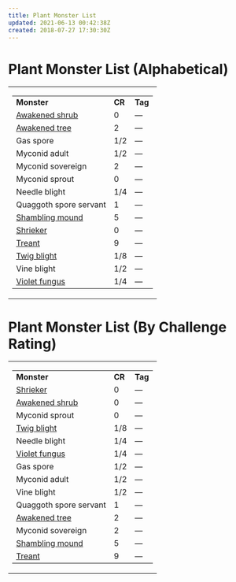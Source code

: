 ```yaml
---
title: Plant Monster List
updated: 2021-06-13 00:42:38Z
created: 2018-07-27 17:30:30Z
---
```


# **Plant Monster List (Alphabetical)**

<table><tbody><tr class="odd"><td><table><tbody><tr class="odd"><td><strong>Monster</strong></td><td><strong>CR</strong></td><td><strong>Tag</strong></td></tr><tr class="even"><td><a href="onenote:Beasts.one#Awakened Shrub&amp;section-id={DC5D9E37-6B13-41FF-8159-74CF141DCBAE}&amp;page-id={01EB1B4C-9A94-4415-B362-1208AA9C17F9}&amp;end&amp;base-path=https://d.docs.live.net/8ef41446453a2105/Documents/Adventure Academy/SRD Reference/Monster Manual">Awakened shrub</a></td><td>0</td><td>—</td></tr><tr class="odd"><td><a href="onenote:Beasts.one#Awakened Tree&amp;section-id={DC5D9E37-6B13-41FF-8159-74CF141DCBAE}&amp;page-id={617E4A63-4FC9-4827-A114-591C242AA617}&amp;end&amp;base-path=https://d.docs.live.net/8ef41446453a2105/Documents/Adventure Academy/SRD Reference/Monster Manual">Awakened tree</a></td><td>2</td><td>—</td></tr><tr class="even"><td>Gas spore</td><td>1/2</td><td>—</td></tr><tr class="odd"><td>Myconid adult</td><td>1/2</td><td>—</td></tr><tr class="even"><td>Myconid sovereign</td><td>2</td><td>—</td></tr><tr class="odd"><td>Myconid sprout</td><td>0</td><td>—</td></tr><tr class="even"><td>Needle blight</td><td>1/4</td><td>—</td></tr><tr class="odd"><td>Quaggoth spore servant</td><td>1</td><td>—</td></tr><tr class="even"><td><a href="onenote:N-Z.one#Shambling Mound&amp;section-id={4708E634-CDC9-45E3-91B3-22EC67217BDC}&amp;page-id={DD1D64AC-9639-4C21-AB33-99A24871DD3D}&amp;end&amp;base-path=https://d.docs.live.net/8ef41446453a2105/Documents/Adventure Academy/SRD Reference/Monster Manual">Shambling mound</a></td><td>5</td><td>—</td></tr><tr class="odd"><td><a href="onenote:E-M.one#Shrieker&amp;section-id={63DAD164-E485-4FE2-939F-9A5E2BCFD6F1}&amp;page-id={B83C8918-9EBC-4C4A-8165-5B5D4FE36757}&amp;end&amp;base-path=https://d.docs.live.net/8ef41446453a2105/Documents/Adventure Academy/SRD Reference/Monster Manual">Shrieker</a></td><td>0</td><td>—</td></tr><tr class="even"><td><a href="onenote:N-Z.one#Treant&amp;section-id={4708E634-CDC9-45E3-91B3-22EC67217BDC}&amp;page-id={E3BE500F-7C27-49A7-9126-3B90C06B089A}&amp;end&amp;base-path=https://d.docs.live.net/8ef41446453a2105/Documents/Adventure Academy/SRD Reference/Monster Manual">Treant</a></td><td>9</td><td>—</td></tr><tr class="odd"><td><a href="onenote:A-D.one#Twig Blight&amp;section-id={F472D24E-A997-4793-BF1A-3183E4CB6DF7}&amp;page-id={650DB651-47CF-4D01-8795-89CA3B0500D7}&amp;end&amp;base-path=https://d.docs.live.net/8ef41446453a2105/Documents/Adventure Academy/SRD Reference/Monster Manual">Twig blight</a></td><td>1/8</td><td>—</td></tr><tr class="even"><td>Vine blight</td><td>1/2</td><td>—</td></tr><tr class="odd"><td><a href="onenote:E-M.one#Violet Fungus&amp;section-id={63DAD164-E485-4FE2-939F-9A5E2BCFD6F1}&amp;page-id={0619E7EE-74CE-48BC-B121-39979BC88918}&amp;end&amp;base-path=https://d.docs.live.net/8ef41446453a2105/Documents/Adventure Academy/SRD Reference/Monster Manual">Violet fungus</a></td><td>1/4</td><td>—</td></tr></tbody></table></td></tr></tbody></table>

# **Plant Monster List (By Challenge Rating)**

<table><tbody><tr class="odd"><td><table><tbody><tr class="odd"><td><strong>Monster</strong></td><td><strong>CR</strong></td><td><strong>Tag</strong></td></tr><tr class="even"><td><a href="onenote:E-M.one#Shrieker&amp;section-id={63DAD164-E485-4FE2-939F-9A5E2BCFD6F1}&amp;page-id={B83C8918-9EBC-4C4A-8165-5B5D4FE36757}&amp;end&amp;base-path=https://d.docs.live.net/8ef41446453a2105/Documents/Adventure Academy/SRD Reference/Monster Manual">Shrieker</a></td><td>0</td><td>—</td></tr><tr class="odd"><td><a href="onenote:Beasts.one#Awakened Shrub&amp;section-id={DC5D9E37-6B13-41FF-8159-74CF141DCBAE}&amp;page-id={01EB1B4C-9A94-4415-B362-1208AA9C17F9}&amp;end&amp;base-path=https://d.docs.live.net/8ef41446453a2105/Documents/Adventure Academy/SRD Reference/Monster Manual">Awakened shrub</a></td><td>0</td><td>—</td></tr><tr class="even"><td>Myconid sprout</td><td>0</td><td>—</td></tr><tr class="odd"><td><a href="onenote:A-D.one#Twig Blight&amp;section-id={F472D24E-A997-4793-BF1A-3183E4CB6DF7}&amp;page-id={650DB651-47CF-4D01-8795-89CA3B0500D7}&amp;end&amp;base-path=https://d.docs.live.net/8ef41446453a2105/Documents/Adventure Academy/SRD Reference/Monster Manual">Twig blight</a></td><td>1/8</td><td>—</td></tr><tr class="even"><td>Needle blight</td><td>1/4</td><td>—</td></tr><tr class="odd"><td><a href="onenote:E-M.one#Violet Fungus&amp;section-id={63DAD164-E485-4FE2-939F-9A5E2BCFD6F1}&amp;page-id={0619E7EE-74CE-48BC-B121-39979BC88918}&amp;end&amp;base-path=https://d.docs.live.net/8ef41446453a2105/Documents/Adventure Academy/SRD Reference/Monster Manual">Violet fungus</a></td><td>1/4</td><td>—</td></tr><tr class="even"><td>Gas spore</td><td>1/2</td><td>—</td></tr><tr class="odd"><td>Myconid adult</td><td>1/2</td><td>—</td></tr><tr class="even"><td>Vine blight</td><td>1/2</td><td>—</td></tr><tr class="odd"><td>Quaggoth spore servant</td><td>1</td><td>—</td></tr><tr class="even"><td><a href="onenote:Beasts.one#Awakened Tree&amp;section-id={DC5D9E37-6B13-41FF-8159-74CF141DCBAE}&amp;page-id={617E4A63-4FC9-4827-A114-591C242AA617}&amp;end&amp;base-path=https://d.docs.live.net/8ef41446453a2105/Documents/Adventure Academy/SRD Reference/Monster Manual">Awakened tree</a></td><td>2</td><td>—</td></tr><tr class="odd"><td>Myconid sovereign</td><td>2</td><td>—</td></tr><tr class="even"><td><a href="onenote:N-Z.one#Shambling Mound&amp;section-id={4708E634-CDC9-45E3-91B3-22EC67217BDC}&amp;page-id={DD1D64AC-9639-4C21-AB33-99A24871DD3D}&amp;end&amp;base-path=https://d.docs.live.net/8ef41446453a2105/Documents/Adventure Academy/SRD Reference/Monster Manual">Shambling mound</a></td><td>5</td><td>—</td></tr><tr class="odd"><td><a href="onenote:N-Z.one#Treant&amp;section-id={4708E634-CDC9-45E3-91B3-22EC67217BDC}&amp;page-id={E3BE500F-7C27-49A7-9126-3B90C06B089A}&amp;end&amp;base-path=https://d.docs.live.net/8ef41446453a2105/Documents/Adventure Academy/SRD Reference/Monster Manual">Treant</a></td><td>9</td><td>—</td></tr></tbody></table></td></tr></tbody></table>

